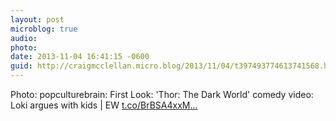```yaml
---
layout: post
microblog: true
audio: 
photo: 
date: 2013-11-04 16:41:15 -0600
guid: http://craigmcclellan.micro.blog/2013/11/04/t397493774613741568.html
---
```

Photo: popculturebrain: First Look: 'Thor: The Dark World' comedy video: Loki argues with kids | EW [t.co/BrBSA4xxM...](http://t.co/BrBSA4xxM1)
